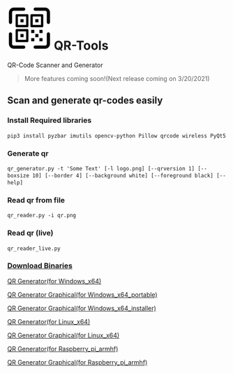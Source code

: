 # ![icon](icon.png) QR-Tools
QR-Code Scanner and Generator

>More features coming soon!(Next release coming on 3/20/2021)
>

## Scan and generate qr-codes easily
### Install Required libraries
```
pip3 install pyzbar imutils opencv-python Pillow qrcode wireless PyQt5
```
### Generate qr
```
qr_generator.py -t 'Some Text' [-l logo.png] [--qrversion 1] [--boxsize 10] [--border 4] [--background white] [--foreground black] [--help]
```

### Read qr from file
```
qr_reader.py -i qr.png
```

### Read qr (live)
```
qr_reader_live.py
```

### [Download Binaries](https://github.com/coder12341/qr-tools/releases)

[QR Generator(for Windows_x64)](https://github.com/coder12341/qr-tools/releases/download/1.0/qr_generator_win_x64.exe)

[QR Generator Graphical(for Windows_x64_portable)](https://github.com/coder12341/qr-tools/releases/download/1.0/qr_generator_win_x64_portable.graphical.zip)

[QR Generator Graphical(for Windows_x64_installer)](https://github.com/coder12341/qr-tools/releases/download/1.0/qr_generator_win_x64_installer.graphical.exe)

[QR Generator(for Linux_x64)](https://github.com/coder12341/qr-tools/releases/download/1.0/qr_generator_linux_x64)

[QR Generator Graphical(for Linux_x64)](https://github.com/coder12341/qr-tools/releases/download/1.0/qr_generator_linux_x64.graphical.zip)

[QR Generator(for Raspberry_pi_armhf)](https://github.com/coder12341/qr-tools/releases/download/1.0/qr_generator_linux_armhf)

[QR Generator Graphical(for Raspberry_pi_armhf)](https://github.com/coder12341/qr-tools/releases/download/1.0/qr_generator_linux_armhf.graphical.zip)
